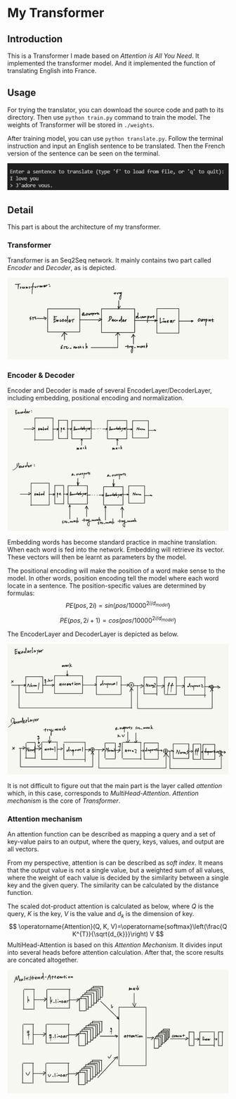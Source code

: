 # My Transformer

## Introduction

This is a Transformer I made based on *Attention is All You Need*. It implemented the transformer model. And it implemented the function of translating English into France.

## Usage

For trying the translator, you can download the source code and path to its directory. Then use `python train.py` command to train the model. The weights of Transformer will be stored in `./weights`. 

After training model, you can use `python translate.py`.  Follow the terminal instruction and input an English sentence to  be translated. Then the French version of the sentence can be seen on the terminal. 

![](https://github.com/UniqueMR/Self-Transformer/blob/main/img/translate.png)

## Detail

This part is about the architecture of my transformer.

### Transformer

Transformer is an Seq2Seq network. It mainly contains two part called *Encoder* and *Decoder*, as is depicted.

![](https://github.com/UniqueMR/Self-Transformer/blob/main/img/transformer.jpg)

### Encoder & Decoder

Encoder and Decoder is made of several EncoderLayer/DecoderLayer, including embedding, positional encoding and normalization. 

![](https://github.com/UniqueMR/Self-Transformer/blob/main/img/encoder%26decoder.jpg)

Embedding words has become standard practice in machine translation. When each word is fed into the network. Embedding will retrieve its vector. These vectors will then be learnt as parameters by the model.

The positional encoding will make the position of a word make sense to the model. In other words, position encoding tell the model where each word locate in a sentence. The position-specific values are determined by formulas: $$PE(pos, 2i) = sin(pos/10000^{2i/d_{model}})$$

$$PE(pos, 2i+1) = cos(pos/10000^{2i/d_{model}})$$

The EncoderLayer and DecoderLayer is depicted as below.

![](https://github.com/UniqueMR/Self-Transformer/blob/main/img/encoder%26decoder%20layer.jpg)

It is not difficult to figure out that the main part is the layer called *attention* which, in this case, corresponds to *MultiHead-Attention*. *Attention mechanism* is the core of *Transformer*. 

### Attention mechanism

An attention function can be described as mapping a query and a set of key-value pairs to an output, where the  query, keys, values, and output are all vectors. 

From my perspective, attention is can be described as *soft index*. It means that the output value is not a single value, but a weighted sum of all values, where the weight of each value is decided by the similarity between a single key and the given query. The similarity can be calculated by the distance function.

The scaled dot-product attention is calculated as below, where $Q$ is the query, $K$ is the key, $V$ is the value and $d_k$ is the dimension of key. 
$$
\operatorname{Attention}(Q, K, V)=\operatorname{softmax}\left(\frac{Q K^{T}}{\sqrt{d_{k}}}\right) V
$$
MultiHead-Attention is based on this *Attention Mechanism*. It divides input into several heads before attention calculation. After that, the score results are concated altogether.

![](https://github.com/UniqueMR/Self-Transformer/blob/main/img/multihead-attention.jpg)
